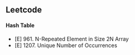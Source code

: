 ## Leetcode
#### Hash Table
- [E] 961.   N-Repeated Element in Size 2N Array
- [E] 1207.  Unique Number of Occurrences
